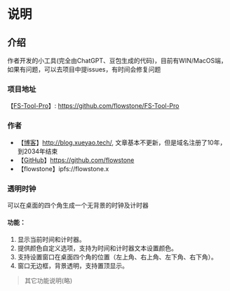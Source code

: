 # 说明
## 介绍
作者开发的小工具(完全由ChatGPT、豆包生成的代码)，目前有WIN/MacOS端，如果有问题，可以去项目中提issues，有时间会修复问题

### 项目地址
【[FS-Tool-Pro](https://github.com/flowstone/FS-Tool-Pro)】: https://github.com/flowstone/FS-Tool-Pro
### 作者
* 【[博客](http://blog.xueyao.tech/)】http://blog.xueyao.tech/, 文章基本不更新，但是域名注册了10年，到2034年结束
* 【[GitHub](https://github.com/flowstone)】https://github.com/flowstone
* 【flowstone】ipfs://flowstone.x


### 透明时钟
可以在桌面的四个角生成一个无背景的时钟及计时器

#### 功能：
1. 显示当前时间和计时器。
2. 提供颜色自定义选项，支持为时间和计时器文本设置颜色。
3. 支持设置窗口在桌面四个角的位置（左上角、右上角、左下角、右下角）。
4. 窗口无边框，背景透明，支持置顶显示。


> 其它功能说明(略)


